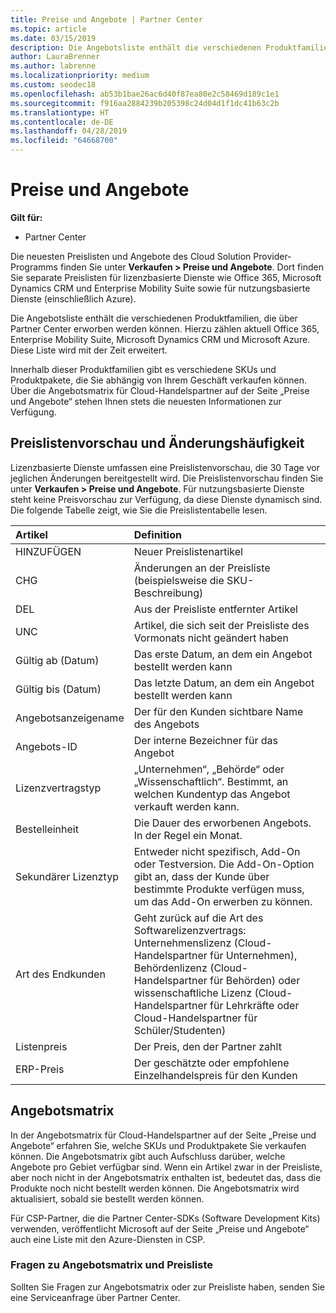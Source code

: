 ```yaml
---
title: Preise und Angebote | Partner Center
ms.topic: article
ms.date: 03/15/2019
description: Die Angebotsliste enthält die verschiedenen Produktfamilien, die über Partner Center erworben werden können, sowie die entsprechenden Preise.
author: LauraBrenner
ms.author: labrenne
ms.localizationpriority: medium
ms.custom: seodec18
ms.openlocfilehash: ab53b1bae26ac6d40f87ea80e2c58469d189c1e1
ms.sourcegitcommit: f916aa2884239b205398c24d04d1f1dc41b63c2b
ms.translationtype: HT
ms.contentlocale: de-DE
ms.lasthandoff: 04/28/2019
ms.locfileid: "64668700"
---
```

# <a name="pricing-and-offers"></a>Preise und Angebote

**Gilt für:**

-  Partner Center

Die neuesten Preislisten und Angebote des Cloud Solution Provider-Programms finden Sie unter **Verkaufen > Preise und Angebote**. Dort finden Sie separate Preislisten für lizenzbasierte Dienste wie Office 365, Microsoft Dynamics CRM und Enterprise Mobility Suite sowie für nutzungsbasierte Dienste (einschließlich Azure). 

Die Angebotsliste enthält die verschiedenen Produktfamilien, die über Partner Center erworben werden können. Hierzu zählen aktuell Office 365, Enterprise Mobility Suite, Microsoft Dynamics CRM und Microsoft Azure. Diese Liste wird mit der Zeit erweitert.

Innerhalb dieser Produktfamilien gibt es verschiedene SKUs und Produktpakete, die Sie abhängig von Ihrem Geschäft verkaufen können. Über die Angebotsmatrix für Cloud-Handelspartner auf der Seite „Preise und Angebote“ stehen Ihnen stets die neuesten Informationen zur Verfügung.

## <a name="pricelist-preview-and-change-frequency"></a>Preislistenvorschau und Änderungshäufigkeit 

Lizenzbasierte Dienste umfassen eine Preislistenvorschau, die 30 Tage vor jeglichen Änderungen bereitgestellt wird. Die Preislistenvorschau finden Sie unter **Verkaufen > Preise und Angebote**. Für nutzungsbasierte Dienste steht keine Preisvorschau zur Verfügung, da diese Dienste dynamisch sind. Die folgende Tabelle zeigt, wie Sie die Preislistentabelle lesen.

|**Artikel**        |**Definition**      |
|:-----------   |:-----------   |
|HINZUFÜGEN   |Neuer Preislistenartikel|
|CHG   |Änderungen an der Preisliste (beispielsweise die SKU-Beschreibung)|
|DEL   |Aus der Preisliste entfernter Artikel|
|UNC   |Artikel, die sich seit der Preisliste des Vormonats nicht geändert haben   |
|Gültig ab (Datum)   |Das erste Datum, an dem ein Angebot bestellt werden kann    |
|Gültig bis (Datum)   |Das letzte Datum, an dem ein Angebot bestellt werden kann   |
|Angebotsanzeigename   |Der für den Kunden sichtbare Name des Angebots   |
|Angebots-ID   |Der interne Bezeichner für das Angebot   |
|Lizenzvertragstyp   |„Unternehmen“, „Behörde“ oder „Wissenschaftlich“. Bestimmt, an welchen Kundentyp das Angebot verkauft werden kann.|
|Bestelleinheit   |Die Dauer des erworbenen Angebots. In der Regel ein Monat.   |
|Sekundärer Lizenztyp   |Entweder nicht spezifisch, Add-On oder Testversion. Die Add-On-Option gibt an, dass der Kunde über bestimmte Produkte verfügen muss, um das Add-On erwerben zu können.|
|Art des Endkunden   |Geht zurück auf die Art des Softwarelizenzvertrags: Unternehmenslizenz (Cloud-Handelspartner für Unternehmen), Behördenlizenz (Cloud-Handelspartner für Behörden) oder wissenschaftliche Lizenz (Cloud-Handelspartner für Lehrkräfte oder Cloud-Handelspartner für Schüler/Studenten)   |
|Listenpreis   |Der Preis, den der Partner zahlt   |
|ERP-Preis   |Der geschätzte oder empfohlene Einzelhandelspreis für den Kunden   |

## <a name="offers-matrix"></a>Angebotsmatrix

In der Angebotsmatrix für Cloud-Handelspartner auf der Seite „Preise und Angebote“ erfahren Sie, welche SKUs und Produktpakete Sie verkaufen können. Die Angebotsmatrix gibt auch Aufschluss darüber, welche Angebote pro Gebiet verfügbar sind. Wenn ein Artikel zwar in der Preisliste, aber noch nicht in der Angebotsmatrix enthalten ist, bedeutet das, dass die Produkte noch nicht bestellt werden können. Die Angebotsmatrix wird aktualisiert, sobald sie bestellt werden können.

Für CSP-Partner, die die Partner Center-SDKs (Software Development Kits) verwenden, veröffentlicht Microsoft auf der Seite „Preise und Angebote“ auch eine Liste mit den Azure-Diensten in CSP.

### <a name="offers-matrix-and-pricelist-questions"></a>Fragen zu Angebotsmatrix und Preisliste

Sollten Sie Fragen zur Angebotsmatrix oder zur Preisliste haben, senden Sie eine Serviceanfrage über Partner Center.
